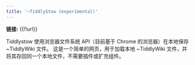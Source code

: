 ```yaml
---
title: '~TiddlyStow (experimental)'
---
```


**链接:** {{!!url}}

Tiddlystow 使用浏览器文件系统 API（目前基于 Chrome 的浏览器）在本地保存 ~TiddlyWiki 文件。
这是一个简单的网页，用于加载本地 ~TiddlyWiki 文件，并将其存回同一个本地文件，不需要插件或扩充组件。
